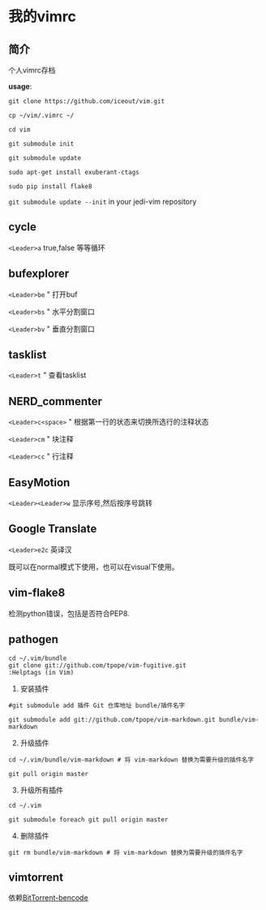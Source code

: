 我的vimrc
=========

简介
----
个人vimrc存档

__usage__:

`git clone https://github.com/iceout/vim.git`

`cp ~/vim/.vimrc ~/`

`cd vim`

`git submodule init`

`git submodule update`

`sudo apt-get install exuberant-ctags`

`sudo pip install flake8`

`git submodule update --init` in your jedi-vim repository


cycle
-----
`<Leader>a` true,false 等等循环


bufexplorer
-----------
`<Leader>be` " 打开buf

`<Leader>bs` " 水平分割窗口

`<Leader>bv` " 垂直分割窗口


tasklist
--------
`<Leader>t` " 查看tasklist


NERD\_commenter
--------------
`<Leader>c<space>` " 根据第一行的状态来切换所选行的注释状态

`<Leader>cm` " 块注释

`<Leader>cc` " 行注释


EasyMotion
--
`<Leader><Leader>w` 显示序号,然后按序号跳转


Google Translate
--
`<Leader>e2c` 英译汉

既可以在normal模式下使用，也可以在visual下使用。


vim-flake8
-
<F7>检测python错误，包括是否符合PEP8.


pathogen
-

    cd ~/.vim/bundle
    git clone git://github.com/tpope/vim-fugitive.git
    :Helptags (in Vim)

1. 安装插件

`#git submodule add 插件 Git 仓库地址 bundle/插件名字`

`git submodule add git://github.com/tpope/vim-markdown.git bundle/vim-markdown`

2. 升级插件

`cd ~/.vim/bundle/vim-markdown # 将 vim-markdown 替换为需要升级的插件名字`

`git pull origin master`

3. 升级所有插件

`cd ~/.vim`

`git submodule foreach git pull origin master`

4. 删除插件

`git rm bundle/vim-markdown # 将 vim-markdown 替换为需要升级的插件名字`


vimtorrent
-
依赖[BitTorrent-bencode](https://pypi.python.org/pypi/BitTorrent-bencode)

